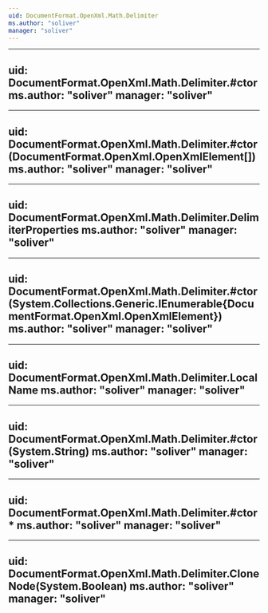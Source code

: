 ```yaml
---
uid: DocumentFormat.OpenXml.Math.Delimiter
ms.author: "soliver"
manager: "soliver"
---
```


---
uid: DocumentFormat.OpenXml.Math.Delimiter.#ctor
ms.author: "soliver"
manager: "soliver"
---

---
uid: DocumentFormat.OpenXml.Math.Delimiter.#ctor(DocumentFormat.OpenXml.OpenXmlElement[])
ms.author: "soliver"
manager: "soliver"
---

---
uid: DocumentFormat.OpenXml.Math.Delimiter.DelimiterProperties
ms.author: "soliver"
manager: "soliver"
---

---
uid: DocumentFormat.OpenXml.Math.Delimiter.#ctor(System.Collections.Generic.IEnumerable{DocumentFormat.OpenXml.OpenXmlElement})
ms.author: "soliver"
manager: "soliver"
---

---
uid: DocumentFormat.OpenXml.Math.Delimiter.LocalName
ms.author: "soliver"
manager: "soliver"
---

---
uid: DocumentFormat.OpenXml.Math.Delimiter.#ctor(System.String)
ms.author: "soliver"
manager: "soliver"
---

---
uid: DocumentFormat.OpenXml.Math.Delimiter.#ctor*
ms.author: "soliver"
manager: "soliver"
---

---
uid: DocumentFormat.OpenXml.Math.Delimiter.CloneNode(System.Boolean)
ms.author: "soliver"
manager: "soliver"
---
